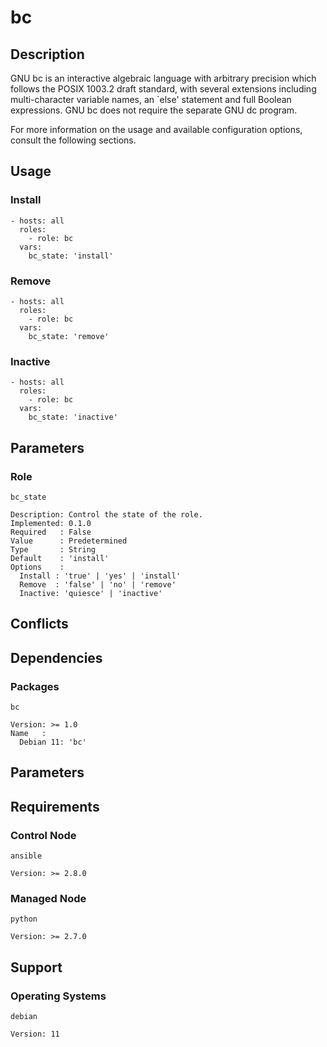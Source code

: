 # bc

## Description

GNU bc is an interactive algebraic language with arbitrary precision which
follows the POSIX 1003.2 draft standard, with several extensions including
multi-character variable names, an `else' statement and full Boolean
expressions. GNU bc does not require the separate GNU dc program.

For more information on the usage and available configuration options,
consult the following sections.

## Usage

### Install

```
- hosts: all
  roles:
    - role: bc
  vars:
    bc_state: 'install'
```

### Remove

```
- hosts: all
  roles:
    - role: bc
  vars:
    bc_state: 'remove'
```

### Inactive

```
- hosts: all
  roles:
    - role: bc
  vars:
    bc_state: 'inactive'
```

## Parameters

### Role

`bc_state`

    Description: Control the state of the role.
    Implemented: 0.1.0
    Required   : False
    Value      : Predetermined
    Type       : String
    Default    : 'install'
    Options    :
      Install : 'true' | 'yes' | 'install'
      Remove  : 'false' | 'no' | 'remove'
      Inactive: 'quiesce' | 'inactive'

## Conflicts

## Dependencies

### Packages

`bc`

    Version: >= 1.0
    Name   :
      Debian 11: 'bc'

## Parameters

## Requirements

### Control Node

`ansible`

    Version: >= 2.8.0

### Managed Node

`python`

    Version: >= 2.7.0

## Support

### Operating Systems

`debian`

    Version: 11
